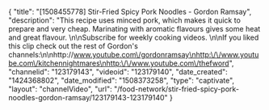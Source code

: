 {
    "title": "[1508455778] Stir-Fried Spicy Pork Noodles - Gordon Ramsay",
    "description": "This recipe uses minced pork, which makes it quick to prepare and very cheap. Marinating with aromatic flavours gives some heat and great flavour. \n\nSubscribe for weekly cooking videos. \n\nIf you liked this clip check out the rest of Gordon's channels:\n\nhttp:\/\/www.youtube.com\/gordonramsay\nhttp:\/\/www.youtube.com\/kitchennightmares\nhttp:\/\/www.youtube.com\/thefword",
    "channelid": "123179143",
    "videoid": "123179140",
    "date_created": "1424368802",
    "date_modified": "1508373258",
    "type": "captivate",
    "layout": "channelVideo",
    "url": "\/food-network\/stir-fried-spicy-pork-noodles-gordon-ramsay\/123179143-123179140"
}